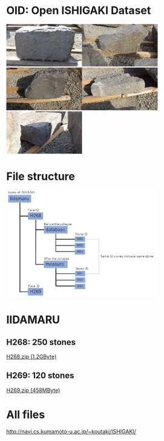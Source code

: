 <H1>OID: Open ISHIGAKI Dataset</H1>


<img src="./IIDAMARU/H268/measure/0001/image_L.jpg" width=200><img src="./IIDAMARU/H268/measure/0002/image_L.jpg" width=200><img src="./IIDAMARU/H268/measure/0003/image_L.jpg" width=200><img src="./IIDAMARU/H268/measure/0004/image_L.jpg" width=200><img src="./IIDAMARU/H268/measure/0005/image_L.jpg" width=200>

# File structure

<img src="./structure.png" width=400>

# IIDAMARU

## H268: 250 stones
<a href="http://navi.cs.kumamoto-u.ac.jp/~koutaki/ISHIGAKI/H268.zip">H268.zip (1.2GByte)</a> 

## H269: 120 stones
<a href="http://navi.cs.kumamoto-u.ac.jp/~koutaki/ISHIGAKI/H269.zip">H269.zip (458MByte)</a> 


# All files
http://navi.cs.kumamoto-u.ac.jp/~koutaki/ISHIGAKI/

